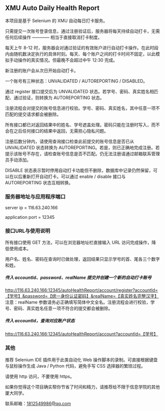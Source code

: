 ## XMU Auto Daily Health Report

本项目是基于 Selenium 的 XMU 自动每日打卡服务。

只需提交一次账号登录信息，通过注册验证后，服务器将每天持续自动打卡，无需任何后续操作 ———— 相当于直接取消打卡制度。 

每天上午 8-12 时，服务器会对通过验证的有效账户进行自动打卡操作。在此时段内由随机数决定执行的具体时刻。每天、每个账户之间的打卡时间不固定，以此模拟手动操作的真实情况。但最晚不会超过中午 12:30 完成。

新注册的账户会从次日开始自动打卡。

一个账号有三种状态：UNVALIDATED / AUTOREPORTING / DISABLED。

通过 register 接口提交后为 UNVALIDATED 状态。若学号、密码、真实姓名相匹配、通过验证，则转换为 AUTOREPORTING 状态。

注册流程会对提交的账号信息进行校验。学号、密码、真实姓名，其中任意一项不匹配的提交请求都会被删除。

所有接口都已对返回结果中的姓名、学号遮盖处理。密码只能在注册时写入，而不会在之后任何接口的结果中返回，无需担心隐私问题。

注册后数分钟内，请使用查询接口检查此前提交的账号信息是否已从 UNVALIDATED 状态转换为 AUTOREPORTING。若是，则已正确地完成注册。若提示该账号不存在，请检查账号信息是否不匹配。仍无法注册请通过邮箱联系管理员手动添加。

DISABLE 状态表示暂时停用自动打卡功能但不删除，数据库中记录仍然保留，可以在以后重新打开自动打卡。可以通过 enable / disable 接口与 AUTOREPORTING 状态互相转换。



### 服务器地址与应用程序端口

server ip = 116.63.240.166

application port = 12345 



### 接口URL与使用说明

所有接口使用 GET 方法，可以在浏览器地址栏直接输入 URL 访问完成操作，降低使用成本。

用户名、姓名、密码在查询时已做处理，返回结果只显示学号的首、尾各三个数字和姓。

##### 传入 accountId、password、realName 提交并创建一个新的自动打卡账号
http://116.63.240.166:12345/autoHealthReport/account/register?accountId=【学号】&password=【统一身份认证密码】&realName=【真实姓名完整汉字】
注意：realName 参数请务必正确填写简体中文全名。注册流程会进行校验，学号、密码、真实姓名任意一项不符合的提交都会被删除。

##### 传入 accountId，查询对应账户状态
http://116.63.240.166:12345/autoHealthReport/account?accountId=【学号】



### 其他

推荐 Selenium IDE 插件用于此类自动化 Web 操作脚本的录制。可直接根据键盘与鼠标操作生成 Java / Python 代码，避免手写 CSS 选择器的繁琐过程。

请使用 http 访问，不要使用 https。

如果你觉得这个项目确实帮你节省了时间和精力，请推荐给不限于信息学院的其他厦大同学。

联系邮箱：1812549986@qq.com